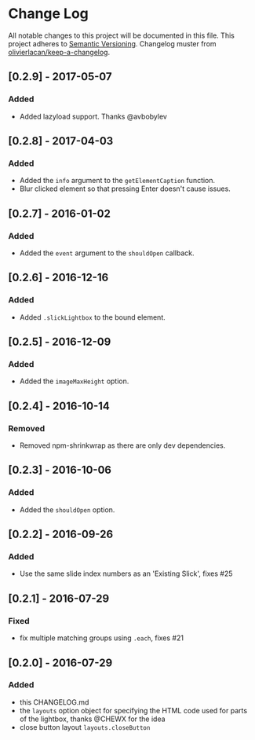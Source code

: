# Change Log
All notable changes to this project will be documented in this file.
This project adheres to [Semantic Versioning](http://semver.org/). Changelog muster from [olivierlacan/keep-a-changelog](https://github.com/olivierlacan/keep-a-changelog).

## [0.2.9] - 2017-05-07
### Added
- Added lazyload support. Thanks @avbobylev

## [0.2.8] - 2017-04-03
### Added
- Added the `info` argument to the `getElementCaption` function.
- Blur clicked element so that pressing Enter doesn't cause issues.

## [0.2.7] - 2016-01-02
### Added
- Added the `event` argument to the `shouldOpen` callback.

## [0.2.6] - 2016-12-16
### Added
- Added `.slickLightbox` to the bound element.

## [0.2.5] - 2016-12-09
### Added
- Added the `imageMaxHeight` option.

## [0.2.4] - 2016-10-14
### Removed
- Removed npm-shrinkwrap as there are only dev dependencies.

## [0.2.3] - 2016-10-06
### Added
- Added the `shouldOpen` option.

## [0.2.2] - 2016-09-26
### Added
- Use the same slide index numbers as an 'Existing Slick', fixes #25

## [0.2.1] - 2016-07-29
### Fixed
- fix multiple matching groups using `.each`, fixes #21

## [0.2.0] - 2016-07-29
### Added
- this CHANGELOG.md
- the `layouts` option object for specifying the HTML code used for parts of the lightbox, thanks @CHEWX for the idea
- close button layout `layouts.closeButton`
